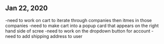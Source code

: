 ## Jan 22, 2020
-need to work on cart to iterate through companies then itmes in those companies 
-need to make cart into a popup card that appears on the right hand side of scree
-need to work on the dropdown button for account
-need to add shipping address to user
